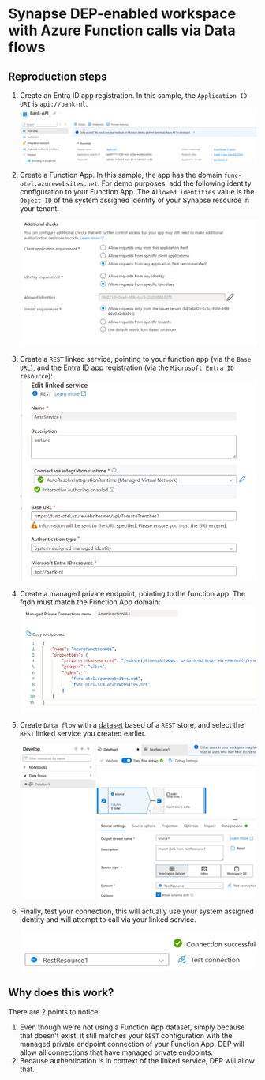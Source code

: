 # Synapse DEP-enabled workspace with Azure Function calls via Data flows

## Reproduction steps

1. Create an Entra ID app registration. In this sample, the `Application ID URI` is `api://bank-nl`.
![alt text](app.png)

1. Create a Function App. In this sample, the app has the domain `func-otel.azurewebsites.net`. For demo purposes, add the following identity configuration to your Function App. The `Allowed identities` value is the `Object ID` of the system assigned identity of your Synapse resource in your tenant:

   ![alt text](functionapp.png)

1. Create a `REST` linked service, pointing to your function app (via the `Base URL`), and the Entra ID app registration (via the `Microsoft Entra ID resource`):
   ![alt text](linked-service.png)

1. Create a managed private endpoint, pointing to the function app. The fqdn must match the Function App domain:
   ![alt text](mpe.png)

1. Create `Data flow` with a [dataset](https://learn.microsoft.com/en-us/azure/data-factory/concepts-datasets-linked-services?tabs=data-factory) based of a `REST` store, and select the `REST` linked service you created earlier. 

   ![alt text](dataflow.png)

1. Finally, test your connection, this will actually use your system assigned identity and will attempt to call via your linked service. 

   ![alt text](test.png)

## Why does this work? 

There are 2 points to notice:

1. Even though we're not using a Function App dataset, simply because that doesn't exist, it still matches your `REST` configuration with the managed private endpoint connection of your Function App. DEP will allow all connections that have managed private endpoints.
1. Because authentication is in context of the linked service, DEP will allow that.
